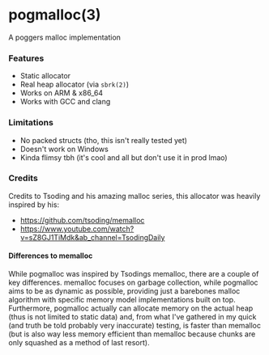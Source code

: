 # pogmalloc(3)

A poggers malloc implementation

### Features

* Static allocator
* Real heap allocator (via `sbrk(2)`)
* Works on ARM & x86_64
* Works with GCC and clang 

### Limitations

* No packed structs (tho, this isn't really tested yet)
* Doesn't work on Windows
* Kinda flimsy tbh (it's cool and all but don't use it in prod lmao)

### Credits

Credits to Tsoding and his amazing malloc series, this allocator was heavily inspired by his:
* https://github.com/tsoding/memalloc
* https://www.youtube.com/watch?v=sZ8GJ1TiMdk&ab_channel=TsodingDaily

#### Differences to memalloc

While pogmalloc was inspired by Tsodings memalloc, there are a couple of key differences. memalloc focuses on garbage collection, while 
pogmalloc aims to be as dynamic as possible, providing just a barebones malloc algorithm with specific memory model implementations built 
on top. Furthermore, pogmalloc actually can allocate memory on the actual heap (thus is not limited to static data) and, from what I've gathered
in my quick (and truth be told probably very inaccurate) testing, is faster than memalloc (but is also way less memory efficient than memalloc because 
chunks are only squashed as a method of last resort).
